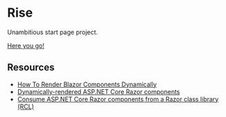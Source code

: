 # Rise
Unambitious start page project.

[Here you go!](https://josuave.github.io/Rise/)

## Resources
- [How To Render Blazor Components Dynamically](https://www.telerik.com/blogs/how-to-render-blazor-components-dynamically)
- [Dynamically-rendered ASP.NET Core Razor components](https://docs.microsoft.com/en-us/aspnet/core/blazor/components/dynamiccomponent?view=aspnetcore-6.0)
- [Consume ASP.NET Core Razor components from a Razor class library (RCL)](https://docs.microsoft.com/en-us/aspnet/core/blazor/components/class-libraries?view=aspnetcore-6.0&tabs=visual-studio)